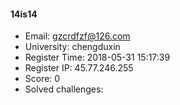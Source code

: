 #### 14is14  

* Email: gzcrdfzf@126.com  
* University: chengduxin  
* Register Time: 2018-05-31 15:17:39  
* Register IP: 45.77.246.255  
* Score: 0  
* Solved challenges: 
